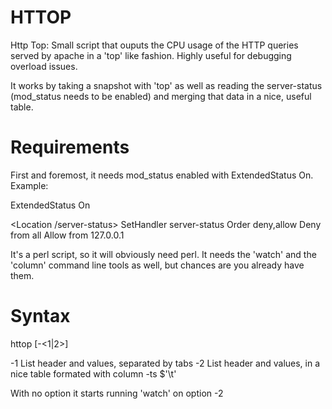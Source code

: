 HTTOP
=====

Http Top: Small script that ouputs the CPU usage of the HTTP queries served by apache in a 'top' like fashion. Highly useful for debugging overload issues.


It works by taking a snapshot with 'top' as well as reading the server-status (mod_status needs to be enabled) and merging that data in a nice, useful table.


Requirements
============

First and foremost, it needs mod_status enabled with ExtendedStatus On.
Example:

ExtendedStatus On

<Location /server-status>
    SetHandler server-status
    Order deny,allow
    Deny from all
    Allow from 127.0.0.1
</Location>


It's a perl script, so it will obviously need perl. It needs the 'watch' and the 'column' command line tools as well, but chances are you already have them.


Syntax
======

httop [-<1|2>]

-1  List header and values, separated by tabs
-2  List header and values, in a nice table formated with column -ts $'\t'

With no option it starts running 'watch' on option -2
